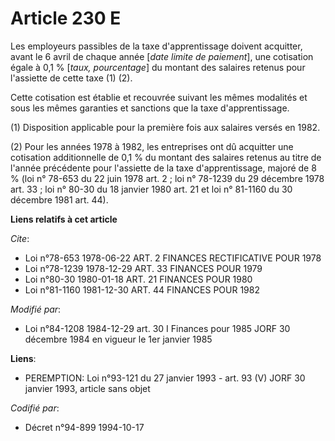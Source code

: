 # Article 230 E

Les employeurs passibles de la taxe d'apprentissage doivent acquitter, avant le 6 avril de chaque année [*date limite de
paiement*], une cotisation égale à 0,1 % [*taux, pourcentage*] du montant des salaires retenus pour l'assiette de cette taxe
(1) (2). 

Cette cotisation est établie et recouvrée suivant les mêmes modalités et sous les mêmes garanties et sanctions que la taxe
d'apprentissage.

(1) Disposition applicable pour la première fois aux salaires versés en 1982. 

(2) Pour les années 1978 à 1982, les entreprises ont dû acquitter une cotisation additionnelle de 0,1 % du montant des
salaires retenus au titre de l'année précédente pour l'assiette de la taxe d'apprentissage, majoré de 8 % (loi n° 78-653 du
22 juin 1978 art. 2 ; loi n° 78-1239 du 29 décembre 1978 art. 33 ; loi n° 80-30 du 18 janvier 1980 art. 21 et loi n° 81-1160
du 30 décembre 1981 art. 44).

**Liens relatifs à cet article**

_Cite_:

  - Loi n°78-653 1978-06-22 ART. 2 FINANCES RECTIFICATIVE POUR 1978
  - Loi n°78-1239 1978-12-29 ART. 33 FINANCES POUR 1979
  - Loi n°80-30 1980-01-18 ART. 21 FINANCES POUR 1980
  - Loi n°81-1160 1981-12-30 ART. 44 FINANCES POUR 1982

_Modifié par_:

  - Loi n°84-1208 1984-12-29 art. 30 I Finances pour 1985 JORF 30 décembre 1984 en vigueur le 1er janvier 1985

**Liens**:

  - PEREMPTION: Loi n°93-121 du 27 janvier 1993 - art. 93 (V) JORF 30 janvier 1993, article sans objet

_Codifié par_:

  - Décret n°94-899 1994-10-17
